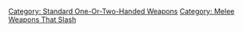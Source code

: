 [Category: Standard One-Or-Two-Handed
Weapons](Category:_Standard_One-Or-Two-Handed_Weapons "wikilink")
[Category: Melee Weapons That
Slash](Category:_Melee_Weapons_That_Slash "wikilink")
